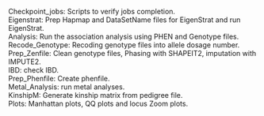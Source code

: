 Checkpoint_jobs: Scripts to verify jobs completion.     
Eigenstrat: Prep Hapmap and DataSetName files for EigenStrat and run EigenStrat.     
Analysis: Run the association analysis using PHEN and Genotype files.     
Recode_Genotype: Recoding genotype files into allele dosage number.    
Prep_Zenfile: Clean genotype files, Phasing with SHAPEIT2, imputation with IMPUTE2.     
IBD: check IBD.     
Prep_Phenfile: Create phenfile.     
Metal_Analysis: run metal analyses.     
KinshipM: Generate kinship matrix from pedigree file.     
Plots: Manhattan plots, QQ plots and locus Zoom plots.     

